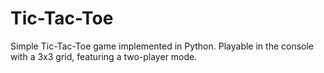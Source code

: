 # Tic-Tac-Toe
Simple Tic-Tac-Toe game implemented in Python. Playable in the console with a 3x3 grid, featuring a two-player mode.

